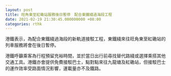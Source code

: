 ```yaml
---
layout: post
title: 旺角東至紅磡站服務後日暫停　配合東鐵綫過海段工程
date: 2021-02-19 21:30:45.000000000 +08:00
categories: rthk
---
```


港鐵表示，為配合東鐵綫過海段的新軌道接駁工程，東鐵綫來往旺角東至紅磡站的列車服務將會在後日暫停。

港鐵呼籲乘客為行程預留充裕時間，並於當日出行前尋找替代路綫或選擇乘搭其他交通工具。港鐵亦會提供免費接駁巴士，點對點來往九龍塘及紅磡站，但接駁巴士的運作效率受路面情況影響，運載量亦不及鐵路。
